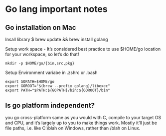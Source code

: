 # Go lang important notes 

## Go installation on Mac

Insall library 
$ brew update && brew install golang

Setup work space - It’s considered best practice to use $HOME/go location for your workspace, so let’s do that! 
```
mkdir -p $HOME/go/{bin,src,pkg}
```

Setup Environment variabe in .zshrc or .bash
```
export GOPATH=$HOME/go
export GOROOT="$(brew --prefix golang)/libexec"
export PATH="$PATH:${GOPATH}/bin:${GOROOT}/bin"
```

## Is go platform independent? 
you go cross-platform same as you would with C, compile to your target OS and CPU, and it’s largely up to you to make things work.
Mostly it’ll just be file paths, i.e. like C:\blah on Windows, rather than /blah on Linux.


